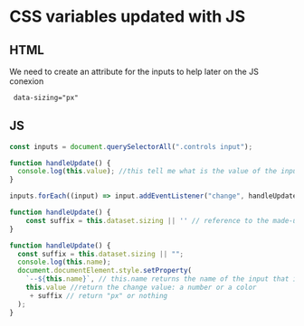 # CSS variables updated with JS

## HTML

We need to create an attribute for the inputs to help later on the JS conexion

```HTML
 data-sizing="px"
```

## JS

```JAVASCRIPT
const inputs = document.querySelectorAll(".controls input");

function handleUpdate() {
  console.log(this.value); //this tell me what is the value of the input (selected in the page)
}

inputs.forEach((input) => input.addEventListener("change", handleUpdate));
```

```JAVASCRIPT
function handleUpdate() {
    const suffix = this.dataset.sizing || '' // reference to the made-up attributes on the inputs; and the one who hasn't it.
}
```

```JAVASCRIPT
function handleUpdate() {
  const suffix = this.dataset.sizing || "";
  console.log(this.name);
  document.documentElement.style.setProperty(
    `--${this.name}`, // this.name returns the name of the input that is the same as the CSS variable
    this.value //return the change value: a number or a color
     + suffix // return "px" or nothing
  );
}
```
